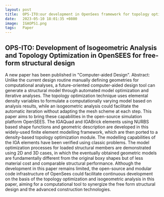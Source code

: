 ```yaml
---
layout: post
title:  OPS-ITO:our development in OpenSees framework for topology optimization
date:   2023-05-10 18:01:35 +0800
image:  IGAOPS1.png
tags:   Paper
---
```

## OPS-ITO:  Development of Isogeometric Analysis and Topology Optimization in OpenSEES for free-form structural design
A new paper has been published in "Computer-aided Design".
Abstract: Unlike the current design routine manually defining geometries for computational analyses, a future-oriented computer-aided design tool can generate a structural model through automated model optimization and iterative analyses. The topology optimization technique uses elemental density variables to formulate a computationally varying model based on analysis results, while an isogeometric analysis could facilitate the automatic iteration without adapting the mesh scheme at each step. This paper aims to bring these capabilities in the open-source simulation platform OpenSEES. The IGAQuad and IGABrick elements using NURBS based shape functions and geometric description are developed in this widely-used finite element modelling framework, which are then ported to a density-based topology optimization module. The modelling capabilities of the IGA elements have been verified using classic problems. The model optimization processes for loaded structural members are demonstrated using 2D and 3D cases, in which the eventually obtained geometric models are fundamentally different from the original boxy shapes but of less material cost and comparable structural performance. Although the development in this paper remains limited, the open-source and modular code infrastructure of OpenSees could facilitate continuous development on the basis of the topology optimization and isogeometric analysis in this paper, aiming for a computational tool to synergize the free form structural design and the advanced construction technologies.